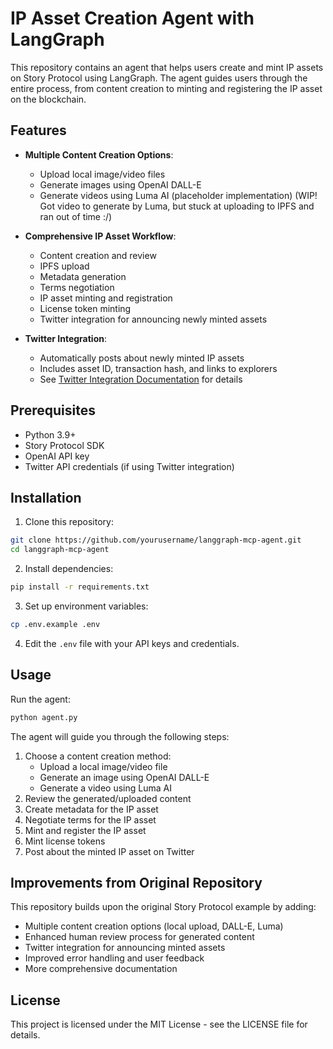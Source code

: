 # IP Asset Creation Agent with LangGraph

This repository contains an agent that helps users create and mint IP assets on Story Protocol using LangGraph. The agent guides users through the entire process, from content creation to minting and registering the IP asset on the blockchain.

## Features

- **Multiple Content Creation Options**:
  - Upload local image/video files
  - Generate images using OpenAI DALL-E
  - Generate videos using Luma AI (placeholder implementation) (WIP! Got video to generate by Luma, but stuck at uploading to IPFS and ran out of time :/) 

- **Comprehensive IP Asset Workflow**:
  - Content creation and review
  - IPFS upload
  - Metadata generation
  - Terms negotiation
  - IP asset minting and registration
  - License token minting
  - Twitter integration for announcing newly minted assets

- **Twitter Integration**:
  - Automatically posts about newly minted IP assets
  - Includes asset ID, transaction hash, and links to explorers
  - See [Twitter Integration Documentation](README_TWITTER.md) for details

## Prerequisites

- Python 3.9+
- Story Protocol SDK
- OpenAI API key
- Twitter API credentials (if using Twitter integration)

## Installation

1. Clone this repository:
```bash
git clone https://github.com/yourusername/langgraph-mcp-agent.git
cd langgraph-mcp-agent
```

2. Install dependencies:
```bash
pip install -r requirements.txt
```

3. Set up environment variables:
```bash
cp .env.example .env
```

4. Edit the `.env` file with your API keys and credentials.

## Usage

Run the agent:
```bash
python agent.py
```

The agent will guide you through the following steps:
1. Choose a content creation method:
   - Upload a local image/video file
   - Generate an image using OpenAI DALL-E
   - Generate a video using Luma AI
2. Review the generated/uploaded content
3. Create metadata for the IP asset
4. Negotiate terms for the IP asset
5. Mint and register the IP asset
6. Mint license tokens
7. Post about the minted IP asset on Twitter

## Improvements from Original Repository

This repository builds upon the original Story Protocol example by adding:
- Multiple content creation options (local upload, DALL-E, Luma)
- Enhanced human review process for generated content
- Twitter integration for announcing minted assets
- Improved error handling and user feedback
- More comprehensive documentation

## License

This project is licensed under the MIT License - see the LICENSE file for details.

